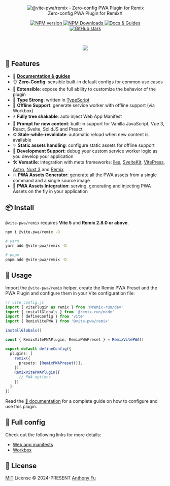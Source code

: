<p align='center'>
<img src='./hero.png' alt="@vite-pwa/remix - Zero-config PWA Plugin for Remix"><br>
Zero-config PWA Plugin for RemixX
</p>

<p align='center'>
<a href='https://www.npmjs.com/package/@vite-pwa/remix' target="__blank">
<img src='https://img.shields.io/npm/v/@vite-pwa/remix?color=33A6B8&label=' alt="NPM version">
</a>
<a href="https://www.npmjs.com/package/@vite-pwa/remix" target="__blank">
    <img alt="NPM Downloads" src="https://img.shields.io/npm/dm/@vite-pwa/remix?color=476582&label=">
</a>
<a href="https://vite-pwa-org.netlify.app/frameworks/remix" target="__blank">
    <img src="https://img.shields.io/static/v1?label=&message=docs%20%26%20guides&color=2e859c" alt="Docs & Guides">
</a>
<br>
<a href="https://github.com/vite-pwa/remix" target="__blank">
<img alt="GitHub stars" src="https://img.shields.io/github/stars/vite-pwa/remix?style=social">
</a>
</p>

<br>

<p align="center">
  <a href="https://cdn.jsdelivr.net/gh/antfu/static/sponsors.svg">
    <img src='https://cdn.jsdelivr.net/gh/antfu/static/sponsors.svg'/>
  </a>
</p>


## 🚀 Features

- 📖 [**Documentation & guides**](https://vite-pwa-org.netlify.app/)
- 👌 **Zero-Config**: sensible built-in default configs for common use cases
- 🔩 **Extensible**: expose the full ability to customize the behavior of the plugin
- 🦾 **Type Strong**: written in [TypeScript](https://www.typescriptlang.org/)
- 🔌 **Offline Support**: generate service worker with offline support (via Workbox)
- ⚡ **Fully tree shakable**: auto inject Web App Manifest
- 💬 **Prompt for new content**: built-in support for Vanilla JavaScript, Vue 3, React, Svelte, SolidJS and Preact
- ⚙️ **Stale-while-revalidate**: automatic reload when new content is available
- ✨ **Static assets handling**: configure static assets for offline support
- 🐞 **Development Support**: debug your custom service worker logic as you develop your application
- 🛠️ **Versatile**: integration with meta frameworks: [îles](https://github.com/ElMassimo/iles), [SvelteKit](https://github.com/sveltejs/kit), [VitePress](https://github.com/vuejs/vitepress), [Astro](https://github.com/withastro/astro), [Nuxt 3](https://github.com/nuxt/nuxt) and [Remix](https://github.com/remix-run/remix)
- 💥 **PWA Assets Generator**: generate all the PWA assets from a single command and a single source image
- 🚀 **PWA Assets Integration**: serving, generating and injecting PWA Assets on the fly in your application


## 📦 Install

`@vite-pwa/remix` requires **Vite 5** and **Remix 2.8.0 or above**.

```bash
npm i @vite-pwa/remix -D 

# yarn 
yarn add @vite-pwa/remix -D

# pnpm 
pnpm add @vite-pwa/remix -D
```

## 🦄 Usage

Import the `@vite-pwa/remix` helper, create the Remix PWA Preset and the PWA Plugin and configure them in your Vite configuration file:

```ts
// vite.config.js
import { vitePlugin as remix } from '@remix-run/dev'
import { installGlobals } from '@remix-run/node'
import { defineConfig } from 'vite'
import { RemixVitePWA } from '@vite-pwa/remix'

installGlobals()

const { RemixVitePWAPlugin, RemixPWAPreset } = RemixVitePWA()

export default defineConfig({
  plugins: [
    remix({
      presets: [RemixPWAPreset()],
    }),
    RemixVitePWAPlugin({
      // PWA options
    })
  ]
})
```
Read the [📖 documentation](https://vite-pwa-org.netlify.app/frameworks/remix) for a complete guide on how to configure and use
this plugin.

[//]: # ()
[//]: # (## ⚡️ Examples)

[//]: # ()
[//]: # (You need to stop the dev server once started and then run `npm run build && npm run preview` to see the PWA in action.)

[//]: # (<table>)

[//]: # (<thead>)

[//]: # (<tr>)

[//]: # (<th>Example</th>)

[//]: # (<th>Source</th>)

[//]: # (<th>Playground</th>)

[//]: # (</tr>)

[//]: # (</thead>)

[//]: # (<tbody>)

[//]: # (<tr>)

[//]: # (<td><code>Auto Update PWA</code></td>)

[//]: # (<td><a href="https://github.com/vite-pwa/remix/tree/main/examples/pwa-simple">GitHub</a></td>)

[//]: # (<td>)

[//]: # (<a href="https://stackblitz.com/fork/github/vite-pwa/remix/tree/main/examples/pwa-simple" target="_blank" rel="noopener noreferrer">)

[//]: # (  <img src="https://developer.stackblitz.com/img/open_in_stackblitz.svg" alt="Open in StackBlitz" width="162" height="32">)

[//]: # (</a>)

[//]: # (</td>)

[//]: # (</tr>)

[//]: # (<tr>)

[//]: # (<td><code>Prompt for Update PWA</code></td>)

[//]: # (<td><a href="https://github.com/vite-pwa/remix/tree/main/examples/pwa-prompt">GitHub</a></td>)

[//]: # (<td>)

[//]: # (<a href="https://stackblitz.com/fork/github/vite-pwa/remix/tree/main/examples/pwa-prompt" target="_blank" rel="noopener noreferrer">)

[//]: # (  <img src="https://developer.stackblitz.com/img/open_in_stackblitz.svg" alt="Open in StackBlitz" width="162" height="32">)

[//]: # (</a>)

[//]: # (</td>    )

[//]: # (</tr>)

[//]: # (</tbody>)

[//]: # (</table>)

## 👀 Full config

Check out the following links for more details:

- [Web app manifests](https://developer.mozilla.org/en-US/docs/Web/Manifest)
- [Workbox](https://developers.google.com/web/tools/workbox)


## 📄 License

[MIT](./LICENSE) License &copy; 2024-PRESENT [Anthony Fu](https://github.com/antfu)
